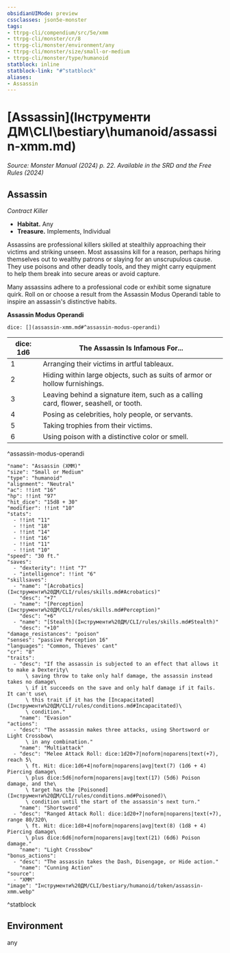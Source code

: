 ```yaml
---
obsidianUIMode: preview
cssclasses: json5e-monster
tags:
- ttrpg-cli/compendium/src/5e/xmm
- ttrpg-cli/monster/cr/8
- ttrpg-cli/monster/environment/any
- ttrpg-cli/monster/size/small-or-medium
- ttrpg-cli/monster/type/humanoid
statblock: inline
statblock-link: "#^statblock"
aliases:
- Assassin
---
```

# [Assassin](Інструменти ДМ\CLI\bestiary\humanoid/assassin-xmm.md)
*Source: Monster Manual (2024) p. 22. Available in the <span title='Systems Reference Document (5.2)'>SRD</span> and the Free Rules (2024)*  

## Assassin

*Contract Killer*

- **Habitat.** Any  
- **Treasure.** Implements, Individual  

Assassins are professional killers skilled at stealthily approaching their victims and striking unseen. Most assassins kill for a reason, perhaps hiring themselves out to wealthy patrons or slaying for an unscrupulous cause. They use poisons and other deadly tools, and they might carry equipment to help them break into secure areas or avoid capture.

Many assassins adhere to a professional code or exhibit some signature quirk. Roll on or choose a result from the Assassin Modus Operandi table to inspire an assassin's distinctive habits.

**Assassin Modus Operandi**

`dice: [](assassin-xmm.md#^assassin-modus-operandi)`

| dice: 1d6 | The Assassin Is Infamous For... |
|-----------|---------------------------------|
| 1 | Arranging their victims in artful tableaux. |
| 2 | Hiding within large objects, such as suits of armor or hollow furnishings. |
| 3 | Leaving behind a signature item, such as a calling card, flower, seashell, or tooth. |
| 4 | Posing as celebrities, holy people, or servants. |
| 5 | Taking trophies from their victims. |
| 6 | Using poison with a distinctive color or smell. |
^assassin-modus-operandi

```statblock
"name": "Assassin (XMM)"
"size": "Small or Medium"
"type": "humanoid"
"alignment": "Neutral"
"ac": !!int "16"
"hp": !!int "97"
"hit_dice": "15d8 + 30"
"modifier": !!int "10"
"stats":
  - !!int "11"
  - !!int "18"
  - !!int "14"
  - !!int "16"
  - !!int "11"
  - !!int "10"
"speed": "30 ft."
"saves":
  - "dexterity": !!int "7"
  - "intelligence": !!int "6"
"skillsaves":
  - "name": "[Acrobatics](Інструменти%20ДМ/CLI/rules/skills.md#Acrobatics)"
    "desc": "+7"
  - "name": "[Perception](Інструменти%20ДМ/CLI/rules/skills.md#Perception)"
    "desc": "+6"
  - "name": "[Stealth](Інструменти%20ДМ/CLI/rules/skills.md#Stealth)"
    "desc": "+10"
"damage_resistances": "poison"
"senses": "passive Perception 16"
"languages": "Common, Thieves' cant"
"cr": "8"
"traits":
  - "desc": "If the assassin is subjected to an effect that allows it to make a Dexterity\
      \ saving throw to take only half damage, the assassin instead takes no damage\
      \ if it succeeds on the save and only half damage if it fails. It can't use\
      \ this trait if it has the [Incapacitated](Інструменти%20ДМ/CLI/rules/conditions.md#Incapacitated)\
      \ condition."
    "name": "Evasion"
"actions":
  - "desc": "The assassin makes three attacks, using Shortsword or Light Crossbow\
      \ in any combination."
    "name": "Multiattack"
  - "desc": "Melee Attack Roll: dice:1d20+7|noform|noparens|text(+7), reach 5\
      \ ft. Hit: dice:1d6+4|noform|noparens|avg|text(7) (1d6 + 4) Piercing damage\
      \ plus dice:5d6|noform|noparens|avg|text(17) (5d6) Poison damage, and the\
      \ target has the [Poisoned](Інструменти%20ДМ/CLI/rules/conditions.md#Poisoned)\
      \ condition until the start of the assassin's next turn."
    "name": "Shortsword"
  - "desc": "Ranged Attack Roll: dice:1d20+7|noform|noparens|text(+7), range 80/320\
      \ ft. Hit: dice:1d8+4|noform|noparens|avg|text(8) (1d8 + 4) Piercing damage\
      \ plus dice:6d6|noform|noparens|avg|text(21) (6d6) Poison damage."
    "name": "Light Crossbow"
"bonus_actions":
  - "desc": "The assassin takes the Dash, Disengage, or Hide action."
    "name": "Cunning Action"
"source":
  - "XMM"
"image": "Інструменти%20ДМ/CLI/bestiary/humanoid/token/assassin-xmm.webp"
```
^statblock

## Environment

any